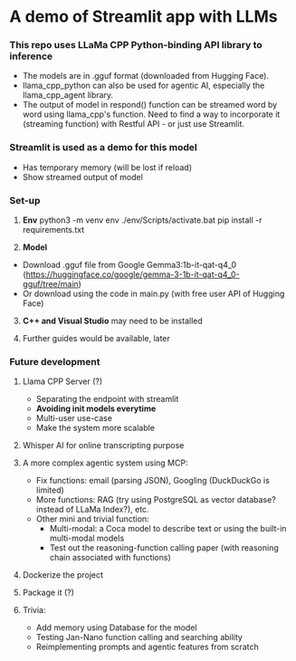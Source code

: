 # A demo of Streamlit app with LLMs

### This repo uses LLaMa CPP Python-binding API library to inference
- The models are in .gguf format (downloaded from Hugging Face).
- llama_cpp_python can also be used for agentic AI, especially the llama_cpp_agent library.
- The output of model in respond() function can be streamed word by word using llama_cpp's function. Need to find a way to incorporate it (streaming function) with Restful API - or just use Streamlit.

### Streamlit is used as a demo for this model
- Has temporary memory (will be lost if reload)
- Show streamed output of model

### Set-up
1. **Env**
python3 -m venv env
./env/Scripts/activate.bat
pip install -r requirements.txt

2. **Model**
- Download .gguf file from Google Gemma3:1b-it-qat-q4_0 (https://huggingface.co/google/gemma-3-1b-it-qat-q4_0-gguf/tree/main)
- Or download using the code in main.py (with free user API of Hugging Face)

3. **C++ and Visual Studio** may need to be installed

4. Further guides would be available, later

### Future development
1. Llama CPP Server (?)
    - Separating the endpoint with streamlit
    - **Avoiding init models everytime**
    - Multi-user use-case
    - Make the system more scalable

2. Whisper AI for online transcripting purpose

3. A more complex agentic system using MCP:
    - Fix functions: email (parsing JSON), Googling (DuckDuckGo is limited)
    - More functions: RAG (try using PostgreSQL as vector database? instead of LLaMa Index?), etc.
    - Other mini and trivial function:
        + Multi-modal: a Coca model to describe text or using the built-in multi-modal models
        + Test out the reasoning-function calling paper (with reasoning chain associated with functions)

4. Dockerize the project

5. Package it (?)

6. Trivia:
    - Add memory using Database for the model
    - Testing Jan-Nano function calling and searching ability
    - Reimplementing prompts and agentic features from scratch